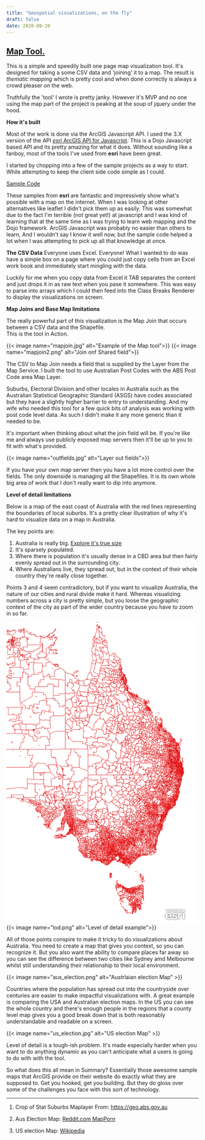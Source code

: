 ```yaml
---
title: "Geospatial visualizations, on the fly"
draft: false
date: 2020-08-20
---
```


## [Map Tool.](/app/maptool/map.html)  

This is a simple and speedily built one page map visualization tool. It's designed for taking a some CSV data and 'joining' it to a map. The result is *thematic mapping* which is pretty cool and when done correctly is always a crowd pleaser on the web. 

Truthfully the 'tool' I wrote is pretty janky. However it's MVP and no one using the map part of the project is peaking at the soup of jquery under the hood. 

**How it's built**

Most of the work is done via the ArcGIS Javascript API. I used the 3.X version of the API [*esri* ArcGIS API for Javascript](https://developers.arcgis.com/javascript/3/). This is a Dojo Javascript based API and its pretty amazing for what it does. Without sounding like a fanboy, most of the tools I've used from **esri** have been great. 

 I started by chopping into a few of the sample projects as a way to start. While attempting to keep the client side code simple as I could.

[Sample Code](https://developers.arcgis.com/javascript/3/jssamples/)

These samples from **esri** are fantastic and impressively show what's possible with a map on the internet. When I was looking at other alternatives like leaflet I didn't pick them up as easily. This was somewhat due to the fact I'm terrible (not great yet!) at javascript and I was kind of learning that at the same time as I was trying to learn web mapping and the Dojo framework. 
ArcGIS Javascript was probably no easier than others to learn, And I wouldn't say I know it well now, but the sample code helped a lot when I was attempting to pick up all that knowledge at once.

**The CSV Data**
Everyone uses Excel. Everyone! What I wanted to do was have a simple box on a page where you could just copy cells from an Excel work book and immediately start mingling with the data.

Luckily for me when you copy data from Excel it TAB separates the content and just drops it in as raw text when you pase it somewhere. This was easy to parse into arrays which I could then feed into the Class Breaks Renderer to display the visualizations on screen. 

**Map Joins and Base Map limitations**

The really powerful part of this visualization is the Map Join that occurs between a CSV data and the Shapefile.  
This is the tool in Action. 

{{< image name="mapjoin.jpg" alt="Example of the Map tool">}}
{{< image name="mapjoin2.png" alt="Join onf Shared field">}}

The CSV to Map Join needs a field that is supplied by the Layer from the Map Service.
I built the tool to use Australian Post Codes with the ABS Post Code area Map Layer.

Suburbs, Electoral Division and other locales in Australia such as the Australian Statistical Geographic Standard (ASGS) have codes associated but they have a slightly higher barrier to entry to understanding. And my wife who needed this tool for a few quick bits of analysis was working with post code level data. As such I didn't make it any more generic than it needed to be.

It's important when thinking about what the join field will be. If you're like me and always use publicly exposed map servers then it'll be up to you to fit with what's provided.  

{{< image name="outfields.jpg" alt="Layer out fields">}}

If you have your own map server then you have a lot more control over the fields. The only downside is managing all the Shapefiles. It is its own whole big area of work that I don't really want to dip into anymore.

**Level of detail limitations**

Below is a map of the east coast of Australia with the red lines representing the boundaries of local suburbs.
It's a pretty clear illustration of why it's hard to visualize data on a map in Australia.

The key points are:
1. Australia is really big. [Explore it's true size](https://thetruesize.com/#?borders=1~!MTcwOTAyMjA.NzU5MTU0NA*MjYxMzUxNTQ(OTQxODM1Nw~!AU*MTQ4MjA2Mjk.MTMwOTQzNDY)Mw)
2. It's sparsely populated.
3. Where there is population it's usually dense in a CBD area but then fairly evenly spread out in the surrounding city.
4. Where Australians live, they spread out, but in the context of their whole country they're really close together.

Points 3 and 4 seem contradictory, but if you want to visualize Australia, the nature of our cities and rural divide make it hard. Whereas visualizing numbers across a city is pretty simple, but you loose the geographic context of the city as part of the wider country because you have to zoom in so far.

![The important half of Australia with it's suburbs drawn on it](lod.png)
{{< image name="lod.png" alt="Level of detail example">}}

All of those points conspire to make it tricky to do visualizations about Australia. You need to create a map that gives you context, so you can recognize it. But you also want the ability to compare places far away so you can see the difference between two cities like Sydney amd Melbourne whilst still understanding their relationship to their local environment.

{{< image name="aus_election.png" alt="Austrlaian election Map" >}}

Countries where the population has spread out into the countryside over centuries are easier to make impactful visualizations with. A great example is comparing the USA and Australian election maps. In the US you can see the whole country and there's enough people in the regions that a county level map gives you a good break down that is both reasonably understandable and readable on a screen. 

{{< image name="us_election.jpg" alt="US election Map" >}}

Level of detail is a tough-ish problem. It's made especially harder when you want to do anything dynamic as you can't anticipate what a users is going to do with with the tool.

So what does this all mean in Summary? Essentially those awesome sample maps that ArcGIS provide on their website do exactly what they are supposed to. Get you hooked, get you building. But they do gloss over some of the challenges you face with this sort of technology. 


---
1. Crop of Stat Suburbs Maplayer From: https://geo.abs.gov.au

2. Aus Election Map: [Reddit.com MapPorn](https://www.reddit.com/r/MapPorn/comments/bq6umo/provisional_results_of_the_2019_australian/)
3. US election Map: [Wikipedia](https://en.wikipedia.org/wiki/1928_United_States_presidential_election)